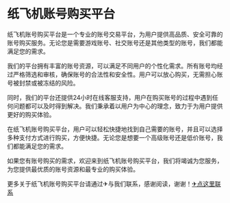 # 纸飞机账号购买平台

纸飞机账号购买平台是一个专业的账号交易平台，为用户提供高品质、安全可靠的账号购买服务。无论您是需要游戏账号、社交账号还是其他类型的账号，我们都能满足您的需求。

我们的平台拥有丰富的账号资源，可以满足不同用户的个性化需求。所有账号均经过严格筛选和审核，确保账号的合法性和安全性。用户可以放心购买，无需担心账号被封禁或被冻结的风险。

同时，我们的平台还提供24小时在线客服支持，用户在购买账号的过程中遇到任何问题都可以及时得到解决。我们秉承着以用户为中心的理念，致力于为用户提供更好的购买体验。

在纸飞机账号购买平台，用户可以轻松快捷地找到自己需要的账号，并且可以选择多种支付方式进行购买，方便快捷。无论您是想要一个高级账号还是低价账号，我们都能满足您的需求。

如果您有账号购买的需求，欢迎来到纸飞机账号购买平台，我们将竭诚为您服务，为您提供最优质的账号资源和最专业的购买体验。

更多关于纸飞机账号购买平台请通过✈与我们联系，感谢阅读，谢谢！[✈点这里联系](https://a.k02.cc)
